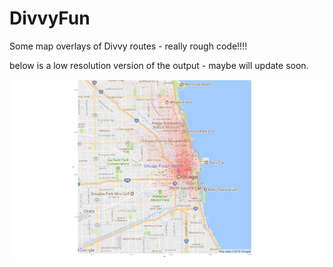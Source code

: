 # DivvyFun
Some map overlays of Divvy routes - really rough code!!!!

below is a low resolution version of the output - maybe will update soon.

![alt text](https://raw.githubusercontent.com/bbuxton93/DivvyFun/master/tripplot.jpeg)
